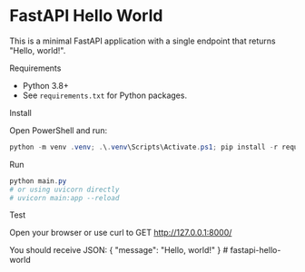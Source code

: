 # FastAPI Hello World

This is a minimal FastAPI application with a single endpoint that returns "Hello, world!".

Requirements
- Python 3.8+
- See `requirements.txt` for Python packages.

Install

Open PowerShell and run:

```powershell
python -m venv .venv; .\.venv\Scripts\Activate.ps1; pip install -r requirements.txt
```

Run

```powershell
python main.py
# or using uvicorn directly
# uvicorn main:app --reload
```

Test

Open your browser or use curl to GET http://127.0.0.1:8000/

You should receive JSON: { "message": "Hello, world!" }
#   f a s t a p i - h e l l o - w o r l d  
 